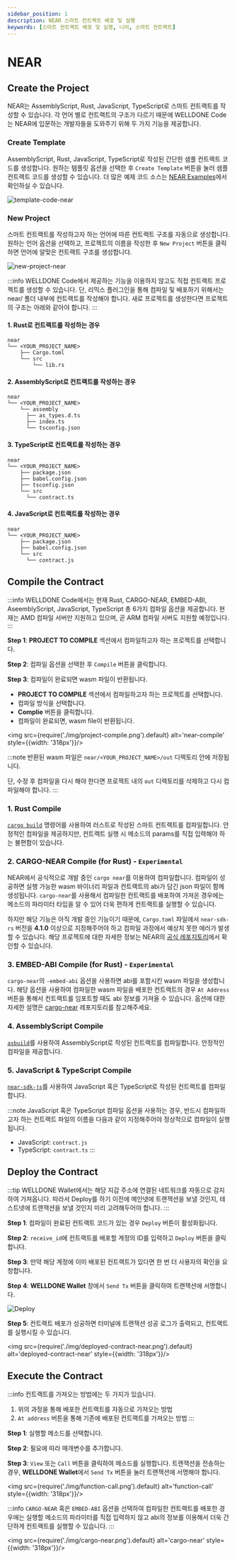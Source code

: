 ```yaml
---
sidebar_position: 1
description: NEAR 스마트 컨트랙트 배포 및 실행
keywords: [스마트 컨트랙트 배포 및 실행, 니어, 스마트 컨트랙트]
---
```


# NEAR

## Create the Project

NEAR는 AssemblyScript, Rust, JavaScript, TypeScript로 스마트 컨트랙트를 작성할 수 있습니다. 각 언어 별로 컨트랙트의 구조가 다르기 때문에 WELLDONE Code는 NEAR에 입문하는 개발자들을 도와주기 위해 두 가지 기능을 제공합니다.

### Create Template

AssemblyScript, Rust, JavaScript, TypeScript로 작성된 간단한 샘플 컨트랙트 코드를 생성합니다. 원하는 템플릿 옵션을 선택한 후 `Create Template` 버튼을 눌러 샘플 컨트랙트 코드를 생성할 수 있습니다. 더 많은 예제 코드 소스는 [NEAR Examples](https://github.com/near-examples)에서 확인하실 수 있습니다.

![template-code-near](img/template-code-near.png?raw=true 'template-code-near')

### New Project

스마트 컨트랙트를 작성하고자 하는 언어에 따른 컨트랙트 구조를 자동으로 생성합니다. 원하는 언어 옵션을 선택하고, 프로젝트의 이름을 작성한 후 `New Project` 버튼을 클릭하면 언어에 알맞은 컨트랙트 구조를 생성합니다.

![new-project-near](img/new-project-near.png?raw=true 'new-project-near')

:::info
WELLDONE Code에서 제공하는 기능을 이용하지 않고도 직접 컨트랙트 프로젝트를 생성할 수 있습니다. 단, 리믹스 플러그인을 통해 컴파일 및 배포하기 위해서는 near/ 폴더 내부에 컨트랙트를 작성해야 합니다. 새로 프로젝트를 생성한다면 프로젝트의 구조는 아래와 같아야 합니다.
:::

#### 1. Rust로 컨트랙트를 작성하는 경우
  ```
  near
  └── <YOUR_PROJECT_NAME>
      ├── Cargo.toml
      └── src
          └── lib.rs
  ```

#### 2. AssemblyScript로 컨트랙트를 작성하는 경우
  ```
  near
  └── <YOUR_PROJECT_NAME>
      └── assembly
        ├── as_types.d.ts
        ├── index.ts
        └── tsconfig.json
  ```

#### 3. TypeScript로 컨트랙트를 작성하는 경우
  ```
  near
  └── <YOUR_PROJECT_NAME>
      ├── package.json
      ├── babel.config.json
      ├── tsconfig.json
      └── src
        └── contract.ts
  ```

#### 4. JavaScript로 컨트랙트를 작성하는 경우
  ```
  near
  └── <YOUR_PROJECT_NAME>
      ├── package.json
      ├── babel.config.json
      └── src
        └── contract.js
  ```

## Compile the Contract

:::info
WELLDONE Code에서는 현재 Rust, CARGO-NEAR, EMBED-ABI, AseemblyScript, JavaScript, TypeScript 총 6가지 컴파일 옵션을 제공합니다. 현재는 AMD 컴파일 서버만 지원하고 있으며, 곧 ARM 컴파일 서버도 지원할 예정입니다.
:::

**Step 1**: **PROJECT TO COMPILE** 섹션에서 컴파일하고자 하는 프로젝트를 선택합니다.

**Step 2**: 컴파일 옵션을 선택한 후 `Compile` 버튼을 클릭합니다.

**Step 3**: 컴파일이 완료되면 wasm 파일이 반환됩니다.

- **PROJECT TO COMPILE** 섹션에서 컴파일하고자 하는 프로젝트를 선택합니다.
- 컴파일 방식을 선택합니다.
- **Complie** 버튼을 클릭합니다.
- 컴파일이 완료되면, wasm file이 반환됩니다.

<img src={require('./img/project-compile.png').default} alt='near-compile' style={{width: '318px'}}/>

:::note
반환된 wasm 파일은 `near/<YOUR_PROJECT_NAME>/out` 디렉토리 안에 저장됩니다.

단, 수정 후 컴파일을 다시 해야 한다면 프로젝트 내의 `out` 디렉토리를 삭제하고 다시 컴파일해야 합니다.
:::

### 1. Rust Compile

[`cargo build`](https://doc.rust-lang.org/cargo/commands/cargo-build.html) 명령어를 사용하여 러스트로 작성된 스마트 컨트랙트를 컴파일합니다. 안정적인 컴파일을 제공하지만, 컨트랙트 실행 시 메소드의 params를 직접 입력해야 하는 불편함이 있습니다.

### 2. CARGO-NEAR Compile (for Rust) - `Experimental`

NEAR에서 공식적으로 개발 중인 `cargo near`를 이용하여 컴파일합니다. 컴파일이 성공하면 실행 가능한 wasm 바이너리 파일과 컨트랙트의 abi가 담긴 json 파일이 함께 생성됩니다. `cargo-near`를 사용해서 컴파일한 컨트랙트를 배포하여 가져온 경우에는 메소드의 파라미터 타입을 알 수 있어 더욱 편하게 컨트랙트를 실행할 수 있습니다.

하지만 해당 기능은 아직 개발 중인 기능이기 때문에, `Cargo.toml` 파일에서 `near-sdk-rs` 버전을 **4.1.0** 이상으로 지정해주어야 하고 컴파일 과정에서 예상치 못한 에러가 발생할 수 있습니다. 해당 프로젝트에 대한 자세한 정보는 NEAR의 [공식 레포지토리](https://github.com/near/abi)에서 확인할 수 있습니다.

### 3. EMBED-ABI Compile (for Rust) - `Experimental`

`cargo-near`의 `-embed-abi` 옵션을 사용하면 abi를 포함시킨 wasm 파일을 생성합니다. 해당 옵션을 사용하여 컴파일한 wasm 파일을 배포한 컨트랙트의 경우 `At Address` 버튼을 통해서 컨트랙트를 임포트할 때도 abi 정보를 가져올 수 있습니다. 옵션에 대한 자세한 설명은 [cargo-near](https://github.com/near/cargo-near) 레포지토리를 참고해주세요.

### 4. AssemblyScript Compile

[`asbuild`](https://github.com/AssemblyScript/asbuild)를 사용하여 AssemblyScript로 작성된 컨트랙트를 컴파일합니다. 안정적인 컴파일을 제공합니다.

### 5. JavaScript & TypeScript Compile

[`near-sdk-js`](https://github.com/near/near-sdk-js)를 사용하여 JavaScript 혹은 TypeScript로 작성된 컨트랙트를 컴파일합니다.

:::note
JavaScript 혹은 TypeScript 컴파일 옵션을 사용하는 경우, 반드시 컴파일하고자 하는 컨트랙트 파일의 이름을 다음과 같이 지정해주어야 정상적으로 컴파일이 실행됩니다.
- JavaScript: `contract.js`
- TypeScript: `contract.ts` 
:::

## Deploy the Contract

:::tip
WELLDONE Wallet에서는 해당 지갑 주소에 연결된 네트워크를 자동으로 감지하여 가져옵니다. 따라서 Deploy를 하기 이전에 메인넷에 트랜잭션을 보낼 것인지, 테스트넷에 트랜잭션을 보낼 것인지 미리 고려해두어야 합니다.
:::

**Step 1**: 컴파일이 완료된 컨트랙트 코드가 있는 경우 `Deploy` 버튼이 활성화됩니다.

**Step 2**: `receive_id`에 컨트랙트를 배포할 계정의 ID를 입력하고 `Deploy` 버튼을 클릭합니다.

**Step 3**: 만약 해당 계정에 이미 배포된 컨트랙트가 있다면 한 번 더 사용자의 확인을 요청합니다.

**Step 4**: **WELLDONE Wallet** 창에서 `Send Tx` 버튼을 클릭하여 트랜잭션에 서명합니다.

![Deploy](img/deploy-near.png?raw=true 'Deploy')

**Step 5**: 컨트랙트 배포가 성공하면 터미널에 트랜잭션 성공 로그가 출력되고, 컨트랙트를 실행시킬 수 있습니다.

<img src={require('./img/deployed-contract-near.png').default} alt='deployed-contract-near' style={{width: '318px'}}/>

## Execute the Contract

:::info
컨트랙트를 가져오는 방법에는 두 가지가 있습니다.

1. 위의 과정을 통해 배포한 컨트랙트를 자동으로 가져오는 방법
2. `At address` 버튼을 통해 기존에 배포된 컨트랙트를 가져오는 방법
:::

**Step 1**: 실행할 메소드를 선택합니다.

**Step 2**: 필요에 따라 매개변수를 추가합니다.

**Step 3**: `View` 또는 `Call` 버튼을 클릭하여 메소드를 실행합니다. 트랜잭션을 전송하는 경우, **WELLDONE Wallet**에서 `Send Tx` 버튼을 눌러 트랜잭션에 서명해야 합니다.

<img src={require('./img/function-call.png').default} alt='function-call' style={{width: '318px'}}/>

:::info
`CARGO-NEAR` 혹은 `EMBED-ABI` 옵션을 선택하여 컴파일한 컨트랙트를 배포한 경우에는 실행할 메소드의 파라미터를 직접 입력하지 않고 abi의 정보를 이용해서 더욱 간단하게 컨트랙트를 실행할 수 있습니다.
:::

<img src={require('./img/cargo-near.png').default} alt='cargo-near' style={{width: '318px'}}/>